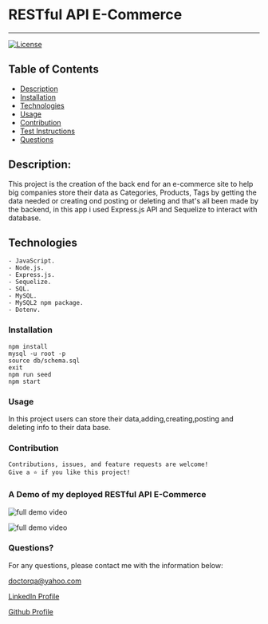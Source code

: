 # RESTful API E-Commerce
  ----
  [![License](https://img.shields.io/badge/License-MIT-yellow.svg)](https://opensource.org/licenses/MIT)
## Table of Contents
- [Description](#description)
- [Installation](#installation)
- [Technologies](#Technologies)
- [Usage](#usage)
- [Contribution](#contribution)
- [Test Instructions](#test-instructions)
- [Questions](#questions)

## Description:
This project is the creation of the back end for an e-commerce site to help big companies store their data as Categories, Products, Tags by getting the data needed or creating ond posting or deleting and that's all been made by the backend, in this app i used Express.js API and Sequelize to interact with database. 


## Technologies
```
- JavaScript.
- Node.js.
- Express.js.
- Sequelize.
- SQL.
- MySQL.
- MySQL2 npm package.
- Dotenv.
```


### Installation
```
npm install
mysql -u root -p
source db/schema.sql
exit
npm run seed 
npm start

```


### Usage
In this project users can store their data,adding,creating,posting and deleting info to their data base. 


### Contribution
```
Contributions, issues, and feature requests are welcome!
Give a ⭐️ if you like this project!
```


### A Demo of my deployed RESTful API E-Commerce


![full demo video](./Assets/e-commerce1.gif)

![full demo video](./Assets/e-commerce2.gif)


### Questions? 
For any questions, please contact me with the information below:

doctorqa@yahoo.com

[LinkedIn Profile](https://www.linkedin.com/in/qabas-al-ani-7b858863/)

[Github Profile](https://github.com/Qabas-al-ani)


